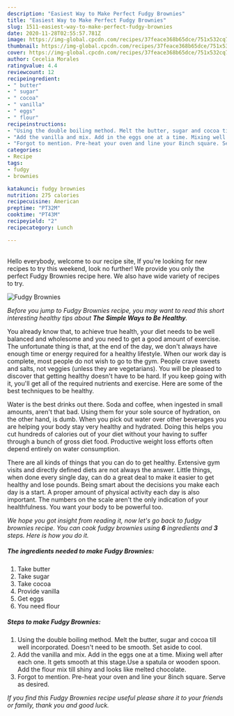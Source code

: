 ```yaml
---
description: "Easiest Way to Make Perfect Fudgy Brownies"
title: "Easiest Way to Make Perfect Fudgy Brownies"
slug: 1511-easiest-way-to-make-perfect-fudgy-brownies
date: 2020-11-28T02:55:57.781Z
image: https://img-global.cpcdn.com/recipes/37feace368b65dce/751x532cq70/fudgy-brownies-recipe-main-photo.jpg
thumbnail: https://img-global.cpcdn.com/recipes/37feace368b65dce/751x532cq70/fudgy-brownies-recipe-main-photo.jpg
cover: https://img-global.cpcdn.com/recipes/37feace368b65dce/751x532cq70/fudgy-brownies-recipe-main-photo.jpg
author: Cecelia Morales
ratingvalue: 4.4
reviewcount: 12
recipeingredient:
- " butter"
- " sugar"
- " cocoa"
- " vanilla"
- " eggs"
- " flour"
recipeinstructions:
- "Using the double boiling method. Melt the butter, sugar and cocoa till well incorporated. Doesn&#39;t need to be smooth. Set aside to cool."
- "Add the vanilla and mix. Add in the eggs one at a time. Mixing well after each one. It gets smooth at this stage.Use a spatula or wooden spoon. Add the flour mix till shiny and looks like melted chocolate."
- "Forgot to mention. Pre-heat your oven and line your 8inch square. Serve as desired."
categories:
- Recipe
tags:
- fudgy
- brownies

katakunci: fudgy brownies 
nutrition: 275 calories
recipecuisine: American
preptime: "PT32M"
cooktime: "PT43M"
recipeyield: "2"
recipecategory: Lunch

---
```

<br>
Hello everybody, welcome to our recipe site, If you're looking for new recipes to try this weekend, look no further! We provide you only the perfect Fudgy Brownies recipe here. We also have wide variety of recipes to try.
<br>


![Fudgy Brownies](https://img-global.cpcdn.com/recipes/37feace368b65dce/751x532cq70/fudgy-brownies-recipe-main-photo.jpg)

<i>Before you jump to Fudgy Brownies recipe, you may want to read this short interesting healthy tips about <strong>The Simple Ways to Be Healthy</strong>.</i>

You already know that, to achieve true health, your diet needs to be well balanced and wholesome and you need to get a good amount of exercise. The unfortunate thing is that, at the end of the day, we don't always have enough time or energy required for a healthy lifestyle. When our work day is complete, most people do not wish to go to the gym. People crave sweets and salts, not veggies (unless they are vegetarians). You will be pleased to discover that getting healthy doesn't have to be hard. If you keep going with it, you'll get all of the required nutrients and exercise. Here are some of the best techniques to be healthy.

Water is the best drinks out there. Soda and coffee, when ingested in small amounts, aren't that bad. Using them for your sole source of hydration, on the other hand, is dumb. When you pick out water over other beverages you are helping your body stay very healthy and hydrated. Doing this helps you cut hundreds of calories out of your diet without your having to suffer through a bunch of gross diet food. Productive weight loss efforts often depend entirely on water consumption.

There are all kinds of things that you can do to get healthy. Extensive gym visits and directly defined diets are not always the answer. Little things, when done every single day, can do a great deal to make it easier to get healthy and lose pounds. Being smart about the decisions you make each day is a start. A proper amount of physical activity each day is also important. The numbers on the scale aren't the only indication of your healthfulness. You want your body to be powerful too. 


<i>We hope you got insight from reading it, now let's go back to fudgy brownies recipe. You can cook fudgy brownies using <strong>6</strong> ingredients and <strong>3</strong> steps. Here is how you do it.
</i>

##### The ingredients needed to make Fudgy Brownies:

1. Take  butter
1. Take  sugar
1. Take  cocoa
1. Provide  vanilla
1. Get  eggs
1. You need  flour


##### Steps to make Fudgy Brownies:

1. Using the double boiling method. Melt the butter, sugar and cocoa till well incorporated. Doesn&#39;t need to be smooth. Set aside to cool.
1. Add the vanilla and mix. Add in the eggs one at a time. Mixing well after each one. It gets smooth at this stage.Use a spatula or wooden spoon. Add the flour mix till shiny and looks like melted chocolate.
1. Forgot to mention. Pre-heat your oven and line your 8inch square. Serve as desired.


<i>If you find this Fudgy Brownies recipe useful please share it to your friends or family, thank you and good luck.</i>
